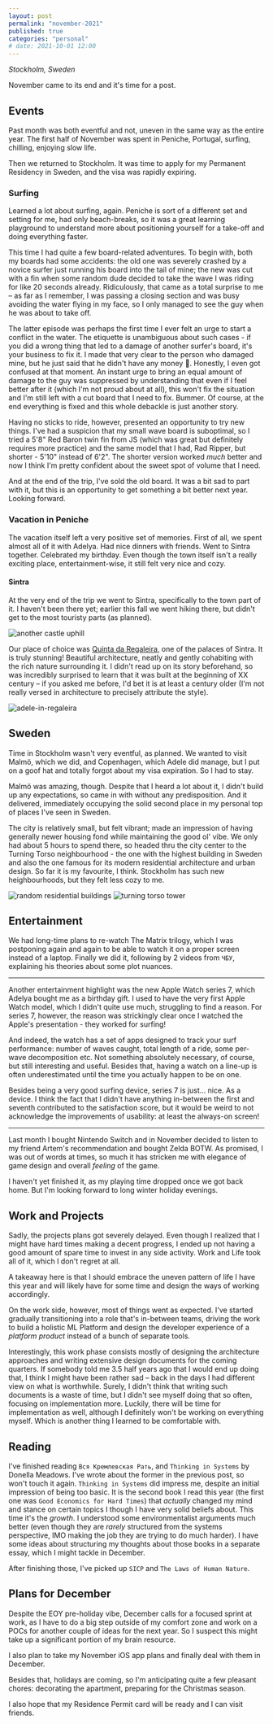 ```yaml
---
layout: post
permalink: "november-2021"
published: true
categories: "personal"
# date: 2021-10-01 12:00 
---
```

_Stockholm, Sweden_

November came to its end and it's time for a post.

## Events
Past month was both eventful and not, uneven in the same way as the entire year.
The first half of November was spent in Peniche, Portugal, surfing, chilling,
enjoying slow life. 

Then we returned to Stockholm. It was time to apply for my Permanent Residency in Sweden,
and the visa was rapidly expiring.

### Surfing
Learned a lot about surfing, again. Peniche is sort of a different set and setting
for me, had only beach-breaks, so it was a great learning playground to understand 
more about positioning yourself for a take-off and doing everything faster.

This time I had quite a few board-related adventures. To begin with, both my boards
had some accidents: the old one was severely crashed by a novice surfer just running 
his board into the tail of mine; the new was cut with a fin when some random dude
decided to take the wave I was riding for like 20 seconds already. Ridiculously,
that came as a total surprise to me – as far as I remember, I was passing a
closing section and was busy avoiding the water flying in my face, so I only
managed to see the guy when he was about to take off.

The latter episode was perhaps the first time I ever felt an urge to start a conflict
in the water. The etiquette is unambiguous about such cases - if you did a wrong thing
that led to a damage of another surfer's board, it's your business to fix it. 
I made that very clear to the person who damaged mine, but he just said that
he didn't have any money :shrug:. Honestly, I even got confused at that moment.
An instant urge to bring an equal amount of damage to the guy was suppressed by
understanding that even if I feel better after it (which I'm not proud about at all),
this won't fix the situation and I'm still left with a cut board that I need to fix.
Bummer. Of course, at the end everything is fixed and this whole debackle is just
another story.

Having no sticks to ride, however, presented an opportunity to try new things. I've
had a suspicion that my small wave board is suboptimal, so I tried a 5'8" Red Baron
twin fin from JS (which was great but definitely requires more practice) and
the same model that I had, Rad Ripper, but shorter - 5'10" instead of 6'2".
The shorter version worked _much_ better and now I think I'm pretty confident about
the sweet spot of volume that I need.

And at the end of the trip, I've sold the old board. It was a bit sad to part with it,
but this is an opportunity to get something a bit better next year. Looking forward.

### Vacation in Peniche
The vacation itself left a very positive set of memories. First of all, we spent
almost all of it with Adelya. Had nice dinners with friends. Went to Sintra together.
Celebrated my birthday. Even though the town itself isn't a really exciting place,
entertainment-wise, it still felt very nice and cozy.

#### Sintra
At the very end of the trip we went to Sintra, specifically to the town part of it.
I haven't been there yet; earlier this fall we went hiking there, but didn't get
to the most touristy parts (as planned).

![another castle uphill](../assets/another-castle-uphill.jpg)

Our place of choice was [Quinta da Regaleira](https://en.wikipedia.org/wiki/Quinta_da_Regaleira),
one of the palaces of Sintra. It is truly stunning! Beautiful architecture, neatly and
gently cohabiting with the rich nature surrounding it. I didn't read up on its story
beforehand, so was incredibly surprised to learn that it was built at the beginning
of XX century – if you asked me before, I'd bet it is at least a century older (I'm not 
really versed in architecture to precisely attribute the style).

![adele-in-regaleira](../assets/adelya_quinta_da_regaleira.jpg)

## Sweden
Time in Stockholm wasn't very eventful, as planned. We wanted to visit Malmö, which
we did, and Copenhagen, which Adele did manage, but I put on a goof hat and totally 
forgot about my visa expiration. So I had to stay.

Malmö was amazing, though. Despite that I heard a lot about it, I didn't build up any
expectations, so came in with without any predisposition. And it delivered, immediately
occupying the solid second place in my personal top of places I've seen in Sweden.

The city is relatively small, but felt vibrant; made an impression of having
generally newer housing fond while maintaining the good ol' vibe. We only had
about 5 hours to spend there, so headed thru the city center to the Turning Torso
neighbourhood - the one with the highest building in Sweden and also the one 
famous for its modern residential architecture and urban design. So far it is my
favourite, I think. Stockholm has such new heighbourhoods, but they felt less cozy to me.

![random residential buildings](../assets/turning-torso.jpg) ![turning torso tower](../assets/turning-torso-tower.jpg)

## Entertainment
We had long-time plans to re-watch The Matrix trilogy, which I was postponing again and
again to be able to watch it on a proper screen instead of a laptop. Finally we did it,
following by 2 videos from `ЧБУ`, explaining his theories about some plot nuances.

______

Another entertainment highlight was the new Apple Watch series 7, which Adelya
bought me as a birthday gift. I used to have the very first Apple Watch model, which
I didn't quite use much, struggling to find a reason. For series 7, however, the reason was 
strickingly clear once I watched the Apple's presentation - they worked for surfing!

And indeed, the watch has a set of apps designed to track your surf performance:
number of waves caught, total length of a ride, some per-wave decomposition etc.
Not something absolutely necessary, of course, but still interesting and useful.
Besides that, having a watch on a line-up is often underestimated until the time you
actually happen to be on one. 

Besides being a very good surfing device, series 7 is just... nice. As a device.
I think the fact that I didn't have anything in-between the first and seventh 
contributed to the satisfaction score, but it would be weird to not acknowledge the 
improvements of usability: at least the always-on screen!

______

Last month I bought Nintendo Switch and in November decided to listen to my friend Artem's
recommendation and bought Zelda BOTW. As promised, I was out of words at times,
so much it has stricken me with elegance of game design and overall _feeling_ of the game.

I haven't yet finished it, as my playing time dropped once we got back home. But I'm 
looking forward to long winter holiday evenings.

## Work and Projects
Sadly, the projects plans got severely delayed. Even though I realized that I might have
hard times making a decent progress, I ended up not having a good amount of spare time
to invest in any side activity. Work and Life took all of it, which I don't regret at all.

A takeaway here is that I should embrace the uneven pattern of life I have this year
and will likely have for some time and design the ways of working accordingly.

On the work side, however, most of things went as expected. I've started gradually
transitioning into a role that's in-between teams, driving the work to build a holistic
ML Platform and design the developer experience of a _platform product_ instead of 
a bunch of separate tools. 

Interestingly, this work phase consists mostly of designing the architecture approaches
and writing extensive design documents for the coming quarters. If somebody told me
3.5 half years ago that I would end up doing that, I think I might have been rather sad –
back in the days I had different view on what is worthwhile. Surely, I didn't think that 
writing such documents is a waste of time, but I didn't see myself doing that so often, 
focusing on implementation more. Luckily, there will be time for implementation as well, 
although I definitely won't be working on everything myself. Which is another thing
I learned to be comfortable with.

## Reading

I've finished reading `Вся Кремлевская Рать`, and `Thinking in Systems` by Donella Meadows.
I've wrote about the former in the previous post, so won't touch it again. 
`Thinking in Systems` did impress me, despite an initial impression of being too basic.
It is the second book I read this year (the first one was `Good Economics for Hard Times`) 
that _actually_ changed my mind and stance on certain topics I though I have very solid beliefs about.
This time it's the _growth_. I understood some environmentalist arguments much better
(even though they are _rarely_ structured from the systems perspective, IMO making the job
they are trying to do much harder). I have some ideas about structuring my thoughts about those
books in a separate essay, which I might tackle in December.

After finishing those, I've picked up `SICP` and `The Laws of Human Nature`.

## Plans for December

Despite the EOY pre-holiday vibe, December calls for a focused sprint at work,
as I have to do a big step outside of my comfort zone and work on a POCs for 
another couple of ideas for the next year. So I suspect this might take up a significant
portion of my brain resource.

I also plan to take my November iOS app plans and finally deal with them in December.

Besides that, holidays are coming, so I'm anticipating quite a few pleasant chores:
decorating the apartment, preparing for the Christmas season. 

I also hope that my Residence Permit card will be ready and I can visit friends.


